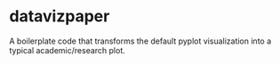 # datavizpaper
A boilerplate code that transforms the default pyplot visualization into a typical academic/research plot.

